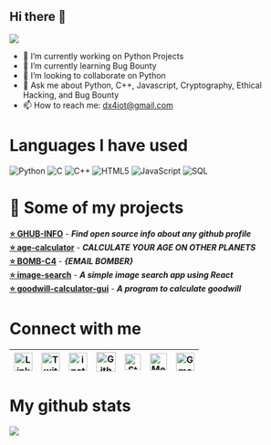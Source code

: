 ## Hi there 👋
<img src="https://github.com/dx4iot/dx4iot/blob/master/top-img.png" align="center">

- 🔭 I’m currently working on Python Projects
- 🌱 I’m currently learning Bug Bounty
- 👯 I’m looking to collaborate on Python
- 💬 Ask me about Python, C++, Javascript, Cryptography, Ethical Hacking, and Bug Bounty
- 📫 How to reach me: dx4iot@gmail.com

# Languages I have used

![Python](https://img.shields.io/badge/-Python-000000?style=flat&logo=python)
![C](https://img.shields.io/badge/-C-000000?style=flat&logo=C)
![C++](https://img.shields.io/badge/-C++-000000?style=flat&logo=C%2B%2B&logoColor=00599C)
![HTML5](https://img.shields.io/badge/-HTML5-000000?style=flat&logo=HTML5)
![JavaScript](https://img.shields.io/badge/-JavaScript-000000?style=flat&logo=javascript)
![SQL](https://img.shields.io/badge/-SQL-000000?style=flat&logo=MySQL)

# 📒 Some of my projects 
[**⭐ GHUB-INFO**](https://github.com/dx4iot/GHUB-INFO) - ***Find open source info about any github profile***<br>
[**⭐ age-calculator**](https://github.com/dx4iot/age-calculator) - ***CALCULATE YOUR AGE ON OTHER PLANETS***<br>
[**⭐ BOMB-C4**](https://github.com/dx4iot/BOMB-C4) - ***{EMAIL BOMBER}***<br>
[**⭐ image-search**](https://github.com/dx4iot/image-search) - ***A simple image search app using React***<br>
[**⭐ goodwill-calculator-gui**](https://github.com/dx4iot/goodwill-calculator-gui) -  ***A program to calculate goodwill***<br> 

# Connect with me
| [<img src="https://uxwing.com/wp-content/themes/uxwing/download/10-brands-and-social-media/linkedin-square-color.svg" alt="Linkedin Logo" width="32">](https://www.linkedin.com/in/dx4iot/) | [<img src="https://cdn.svgporn.com/logos/twitter.svg" alt="Twitter Logo" width="32">](https://twitter.com/dx4iot) | [<img src="https://uxwing.com/wp-content/themes/uxwing/download/10-brands-and-social-media/instagram-square-color.svg" alt="instagram logo" width="32">](https://www.instagram.com/dx4iot/)| [<img src="https://cdn.svgporn.com/logos/github-icon.svg" alt="Github logo" width="34">](https://github.com/dx4iot) | [<img src="https://cdn.svgporn.com/logos/stackoverflow-icon.svg" alt="Stackoverflow Logo" width="28">](https://stackoverflow.com/users/13324078/dx4iot) | [<img src="https://cdn.svgporn.com/logos/medium.svg" alt="Medium Logo" width="30">](https://medium.com/@dx4iot) | [<img src="https://cdn.svgporn.com/logos/google-gmail.svg" alt="Gmail logo" height="32">](mailto:dx4iot@gmail.com)
|:---:|:---:|:---:|:---:|:---:|:---:|:---:|

# My github stats
<img src = "https://github-readme-stats.vercel.app/api?username=dx4iot&show_icons=true&hide_border=false">



